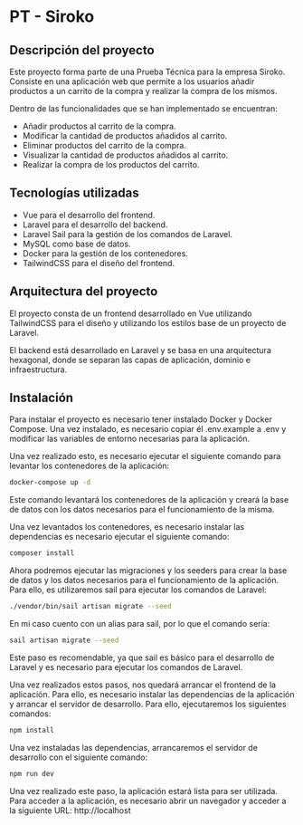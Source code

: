 # PT - Siroko

## Descripción del proyecto

Este proyecto forma parte de una Prueba Técnica para la empresa Siroko. Consiste en una aplicación web que permite a los
usuarios añadir productos a un carrito de la compra y realizar la compra de los mismos.

Dentro de las funcionalidades que se han implementado se encuentran:

- Añadir productos al carrito de la compra.
- Modificar la cantidad de productos añadidos al carrito.
- Eliminar productos del carrito de la compra.
- Visualizar la cantidad de productos añadidos al carrito.
- Realizar la compra de los productos del carrito.

## Tecnologías utilizadas

- Vue para el desarrollo del frontend.
- Laravel para el desarrollo del backend.
- Laravel Sail para la gestión de los comandos de Laravel.
- MySQL como base de datos.
- Docker para la gestión de los contenedores.
- TailwindCSS para el diseño del frontend.

## Arquitectura del proyecto

El proyecto consta de un frontend desarrollado en Vue utilizando TailwindCSS para el diseño y utilizando los estilos
base de un proyecto de Laravel.

El backend está desarrollado en Laravel y se basa en una arquitectura hexagonal, donde se separan las capas de
aplicación, dominio e infraestructura.

## Instalación

Para instalar el proyecto es necesario tener instalado Docker y Docker Compose. Una vez instalado, es necesario copiar
él .env.example a .env y modificar las variables de entorno necesarias para la aplicación.

Una vez realizado esto, es necesario ejecutar el siguiente comando para levantar los contenedores de la aplicación:

```bash
docker-compose up -d
```

Este comando levantará los contenedores de la aplicación y creará la base de datos con los datos necesarios para el
funcionamiento de la misma.

Una vez levantados los contenedores, es necesario instalar las dependencias es necesario ejecutar el siguiente comando:

```bash
composer install
```

Ahora podremos ejecutar las migraciones y los seeders para crear la base de datos y
los datos necesarios para el funcionamiento de la aplicación. Para ello, es utilizaremos sail para ejecutar los comandos
de Laravel:

```bash
./vendor/bin/sail artisan migrate --seed
```

En mi caso cuento con un alias para sail, por lo que el comando sería:

```bash
sail artisan migrate --seed
```

Este paso es recomendable, ya que sail es básico para el desarrollo de Laravel y es necesario para ejecutar los comandos
de Laravel.

Una vez realizados estos pasos, nos quedará arrancar el frontend de la aplicación. Para ello, es necesario instalar las
dependencias de la aplicación y arrancar el servidor de desarrollo. Para ello, ejecutaremos los siguientes comandos:

```bash
npm install
```

Una vez instaladas las dependencias, arrancaremos el servidor de desarrollo con el siguiente comando:

```bash
npm run dev
```

Una vez realizado este paso, la aplicación estará lista para ser utilizada. Para acceder a la aplicación, es necesario
abrir un navegador y acceder a la siguiente URL: http://localhost
